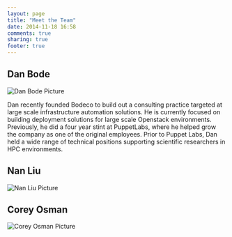 ```yaml
---
layout: page
title: "Meet the Team"
date: 2014-11-18 16:58
comments: true
sharing: true
footer: true
---
```

## Dan Bode ##
![Dan Bode Picture](http://www.gravatar.com/avatar/fdc17cc1e90f736b9c80ad983402f07a?s=150)

Dan recently founded Bodeco to build out a consulting practice targeted at large scale infrastructure automation solutions.
He is currently focused on building deployment solutions for large scale Openstack environments.
Previously, he did a four year stint at PuppetLabs, where he helped grow the company as one of the original employees.
Prior to Puppet Labs, Dan held a wide range of technical positions supporting scientific researchers in HPC environments.

## Nan Liu ##
![Nan Liu Picture](http://www.gravatar.com/avatar/8aefee069b8ee9d37d6b298ba5771c5b?s=150)

## Corey Osman ##
![Corey Osman Picture](http://www.gravatar.com/avatar/89e213d932b988976f4bb2fed52e67ad?s=150)
